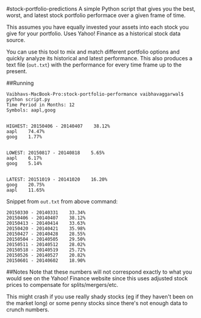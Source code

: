 #stock-portfolio-predictions
A simple Python script that gives you the best, worst, and latest stock portfolio performace over a given frame of time.

This assumes you have equally invested your assets into each stock you give for your portfolio. Uses Yahoo! Finance as a historical stock data source.

You can use this tool to mix and match different portfolio options and quickly analyze its historical and latest performance. This also produces a text file (`out.txt`) with the performance for every time frame up to the present.

##Running
```
Vaibhavs-MacBook-Pro:stock-portfolio-performance vaibhavaggarwal$ python script.py 
Time Period in Months: 12
Symbols: aapl,goog


HIGHEST: 20150406 - 20140407    38.12%
aapl    74.47%
goog    1.77%


LOWEST: 20150817 - 20140818    5.65%
aapl    6.17%
goog    5.14%


LATEST: 20151019 - 20141020    16.20%
goog    20.75%
aapl    11.65%
```

Snippet from `out.txt` from above command:
```
20150330 - 20140331    33.34%
20150406 - 20140407    38.12%
20150413 - 20140414    33.63%
20150420 - 20140421    35.98%
20150427 - 20140428    28.55%
20150504 - 20140505    29.50%
20150511 - 20140512    28.02%
20150518 - 20140519    25.72%
20150526 - 20140527    20.82%
20150601 - 20140602    18.90%
```

##Notes
Note that these numbers will not correspond exactly to what you would see on the Yahoo! Finance website since this uses adjusted stock prices to compensate for splits/mergers/etc.

This might crash if you use really shady stocks (eg if they haven't been on the market long) or some penny stocks since there's not enough data to crunch numbers.
